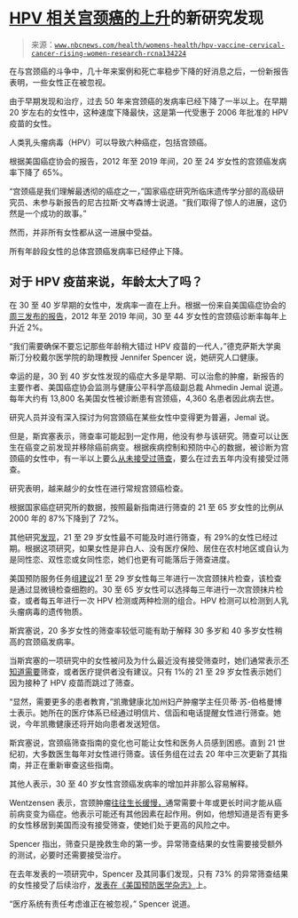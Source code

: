<!--yml

category: 未分类

date: 2024-05-27 15:01:00

-->

# [HPV 相关宫颈癌的上升](https://www.nbcnews.com/health/womens-health/hpv-vaccine-cervical-cancer-rising-women-research-rcna134224)的新研究发现

> 来源：[`www.nbcnews.com/health/womens-health/hpv-vaccine-cervical-cancer-rising-women-research-rcna134224`](https://www.nbcnews.com/health/womens-health/hpv-vaccine-cervical-cancer-rising-women-research-rcna134224)

在与宫颈癌的斗争中，几十年来案例和死亡率稳步下降的好消息之后，一份新报告表明，一些女性正在被忽视。

由于早期发现和治疗，过去 50 年来宫颈癌的发病率已经下降了一半以上。在早期 20 岁左右的女性中，这种速度下降最快，这是第一代受惠于 2006 年批准的 HPV 疫苗的女性。

人类乳头瘤病毒（HPV）可以导致六种癌症，包括宫颈癌。

根据美国癌症协会的报告，2012 年至 2019 年间，20 至 24 岁女性的宫颈癌发病率下降了 65%。

“宫颈癌是我们理解最透彻的癌症之一，”国家癌症研究所临床遗传学分部的高级研究员、未参与新报告的尼古拉斯·文岑森博士说道。“我们取得了惊人的进展，这仍然是一个成功的故事。”

然而，并非所有女性都从这一进展中受益。

所有年龄段女性的总体宫颈癌发病率已经停止下降。

## 对于 HPV 疫苗来说，年龄太大了吗？

在 30 至 40 岁早期的女性中，发病率一直在上升。根据一份来自美国癌症协会的[周三发布的报告](https://acsjournals.onlinelibrary.wiley.com/doi/10.3322/caac.21820)，2012 年至 2019 年间，30 至 44 岁女性的宫颈癌诊断率每年上升近 2%。

“我们需要确保不要忘记那些年龄稍大错过 HPV 疫苗的一代人，”德克萨斯大学奥斯汀分校戴尔医学院的助理教授 Jennifer Spencer 说，她研究人口健康。

幸运的是，30 到 40 岁女性发现的癌症大多是早期、可以治愈的肿瘤，新报告的主要作者、美国癌症协会监测与健康公平科学高级副总裁 Ahmedin Jemal 说道。每年大约有 13,800 名美国女性被诊断患有宫颈癌，4,360 名患者因此病去世。

研究人员并没有深入探讨为何宫颈癌在某些女性中变得更为普遍，Jemal 说。

但是，斯宾塞表示，筛查率可能起到一定作用，他没有参与该研究。筛查可以让医生在癌变之前发现并移除癌前病变。根据疾病控制和预防中心的数据，被诊断为宫颈癌的女性中，有一半以上要么[从未接受过筛查](https://www.cdc.gov/vitalsigns/cervical-cancer/index.html#:~:text=More%20than%2050%25%20of%20all,doctor%20and%20had%20health%20insurance.)，要么在过去五年内没有接受过筛查。

研究表明，越来越少的女性在进行常规宫颈癌检查。

根据国家癌症研究所的数据，按照最新指南进行筛查的 21 至 65 岁女性的比例从 2000 年的 87%下降到了 72%。

其他研究[发现](https://www.ajpmonline.org/article/S0749-3797(23)00202-7/fulltext)，21 至 29 岁女性最不可能及时进行筛查，有 29%的女性已经过期。根据这项研究，如果女性是非白人、没有医疗保险、居住在农村地区或自认为是同性恋、双性恋或女同性恋，她们也更有可能落后于筛查进度。

美国预防服务任务组[建议](https://www.uspreventiveservicestaskforce.org/uspstf/recommendation/cervical-cancer-screening)21 至 29 岁女性每三年进行一次宫颈抹片检查，该检查是通过显微镜检查细胞的。30 至 65 岁女性可以选择每三年进行一次宫颈抹片检查，或者每五年进行一次 HPV 检测或两种检测的组合。HPV 检测可以检测到人乳头瘤病毒的遗传物质。

斯宾塞说，20 多岁女性的筛查率较低可能有助于解释 30 多岁和 40 多岁女性稍高的宫颈癌发病率。

当斯宾塞的一项研究中的女性被问及为什么最近没有接受筛查时，她们通常表示[不知道需要](https://www.ajpmonline.org/article/S0749-3797(23)00202-7/fulltext)筛查，或者医疗提供者没有建议。只有 1%的 21 至 29 岁女性表示她们因为接种了 HPV 疫苗而跳过了筛查。

“显然，需要更多的患者教育，”凯撒健康北加州妇产肿瘤学主任贝蒂·苏-伯格曼博士表示。她所在的医疗体系已经通过明信片、信函和电话提醒女性进行筛查。她说，今年凯撒健康还将开始向患者发送短信。

斯宾塞说，宫颈癌筛查指南的变化也可能让女性和医务人员感到困惑。直到 21 世纪初，大多数医生每年对女性进行筛查。该任务组在过去 20 年中三次更新了其指南，并正在重新审查这些指南。

其他人表示，30 至 40 岁女性宫颈癌发病率的增加并非那么容易解释。

Wentzensen 表示，宫颈肿瘤[往往生长缓慢，](https://cancer.ca/en/cancer-information/cancer-types/cervical/what-is-cervical-cancer/precancerous-conditions#:~:text=These%20conditions%20are%20not%20yet,can%20happen%20in%20less%20time.)通常需要十年或更长时间才能从癌前病变变为癌症。他表示可能还有其他因素在起作用。例如，他想知道是否有更多的女性移居到美国而没有接受筛查，使她们处于更高的风险之中。

Spencer 指出，筛查只是挽救生命的第一步。异常筛查结果的女性需要接受额外的测试，必要时还需要接受治疗。

在去年发表的一项研究中，Spencer 及其同事们发现，只有 73% 的异常筛查结果的女性接受了后续治疗，[发表在《美国预防医学杂志》](https://www.ajpmonline.org/article/S0749-3797(23)00202-7/fulltext)上。

“医疗系统有责任考虑谁正在被忽视，” Spencer 说道。
